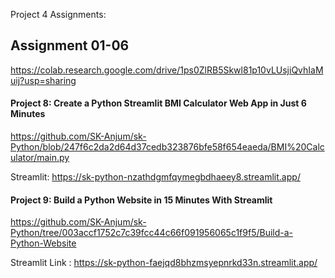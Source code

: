 Project 4 Assignments:
## Assignment 01-06
https://colab.research.google.com/drive/1ps0ZlRB5Skwl81p10vLUsjiQvhIaMuij?usp=sharing

#### Project 8: Create a Python Streamlit BMI Calculator Web App in Just 6 Minutes
https://github.com/SK-Anjum/sk-Python/blob/247f6c2da2d64d37cedb323876bfe58f654eaeda/BMI%20Calculator/main.py

Streamlit: https://sk-python-nzathdgmfqymegbdhaeey8.streamlit.app/

#### Project 9: Build a Python Website in 15 Minutes With Streamlit
https://github.com/SK-Anjum/sk-Python/tree/003accf1752c7c39fcc44c66f091956065c1f9f5/Build-a-Python-Website

Streamlit Link : https://sk-python-faejqd8bhzmsyepnrkd33n.streamlit.app/
